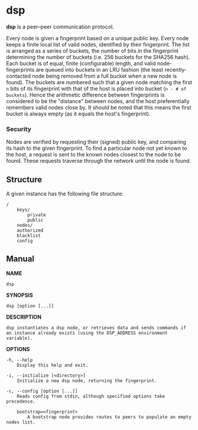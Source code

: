 # dsp

**dsp** is a peer–peer communication protocol.

Every node is given a fingerprint based on a unique public key.  Every node keeps a finite local list of valid nodes, identified by their fingerprint.  The list is arranged as a series of buckets, the number of bits in the fingerprint determining the number of buckets (i.e. 256 buckets for the SHA256 hash).  Each bucket is of equal, finite (configurable) length, and valid node-fingerprints are queued into buckets in an LRU fashion (the least recently-contacted node being removed from a full bucket when a new node is found).  The buckets are numbered such that a given node matching the first `n` bits of its fingerprint with that of the host is placed into bucket (`n - # of buckets`).  Hence the arithmetic difference between fingerprints is considered to be the "distance" between nodes, and the host preferentially remembers valid nodes close by.  It should be noted that this means the first bucket is always empty (as it equals the host's fingerprint).

### Security

Nodes are verified by requesting their (signed) public key, and comparing its hash to the given fingerprint.  To find a particular node not yet known to the host, a request is sent to the known nodes closest to the node to be found.  These requests traverse through the network until the node is found.

## Structure

A given instance has the following file structure:

    /
        keys/
            private
            public
        nodes/
        authorized
        blacklist
        config

## Manual

**NAME**

    dsp

**SYNOPSIS**

    dsp [option [...]]

**DESCRIPTION**

    dsp instantiates a dsp node, or retrieves data and sends commands if an instance already exists (using the DSP_ADDRESS environment variable).

**OPTIONS**

    -h, --help
        Display this help and exit.

    -i, --initialize [<directory>]
        Initialize a new dsp node, returning the fingerprint.

    -c, --config [option [...]]
        Reads config from stdin, although specified options take precedence.

        bootstrap=<fingerprint>
            A bootstrap node provides routes to peers to populate an empty nodes list.
